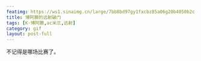 ```yaml
---
featimg: https://ws1.sinaimg.cn/large/7bb8bd97gy1fxcbz85a06g20b4050b2c.gif
title: 博阿滕的远射破门
tags: [K·博阿滕,ac米兰,远射]
category: gif
layout: post-full
---
```


不记得是哪场比赛了。